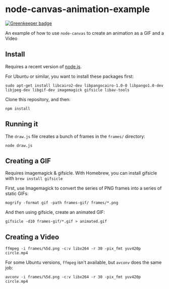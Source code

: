 # node-canvas-animation-example

[![Greenkeeper badge](https://badges.greenkeeper.io/tmcw/node-canvas-animation-example.svg)](https://greenkeeper.io/)

An example of how to use `node-canvas` to create an animation as a GIF
and a Video

## Install

Requires a recent version of [node.js](https://nodejs.org/).

For Ubuntu or similar, you want to install these packages first:

    sudo apt-get install libcairo2-dev libpangocairo-1.0-0 libpango1.0-dev libjpeg-dev libgif-dev imagemagick gifsicle libav-tools

Clone this repository, and then:

    npm install

## Running it

The `draw.js` file creates a bunch of frames in the `frames/` directory:

    node draw.js

## Creating a GIF

Requires imagemagick & gifsicle. With Homebrew, you can install
gifsicle with `brew install gifsicle`

First, use Imagemagick to convert the series of PNG frames into a series
of static GIFs:

    mogrify -format gif -path frames-gif/ frames/*.png

And then using gifsicle, create an animated GIF:

    gifsicle -d10 frames-gif/*.gif > animated.gif

## Creating a Video

    ffmpeg -i frames/%5d.png -c:v libx264 -r 30 -pix_fmt yuv420p circle.mp4

For some Ubuntu versions, `ffmpeg` isn't available, but `avconv` does the same job:

    avconv -i frames/%5d.png -c:v libx264 -r 30 -pix_fmt yuv420p circle.mp4

